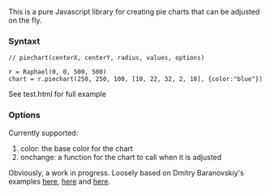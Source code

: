 This is a pure Javascript library for creating pie charts that can be adjusted on the fly.

### Syntaxt

    // piechart(centerX, centerY, radius, values, options)

    r = Raphael(0, 0, 500, 500)
    chart = r.piechart(250, 250, 100, [10, 22, 32, 2, 18], {color:"blue"})
    
See test.html for full example
    
### Options

Currently supported:

1. color: the base color for the chart
2. onchange: a function for the chart to call when it is adjusted

Obviously, a work in progress.  Loosely based on Dmitry Baranovskiy's examples [here](http://raphaeljs.com/pie.html), [here](http://raphaeljs.com/growing-pie.html) and [here](http://g.raphaeljs.com/piechart2.html).